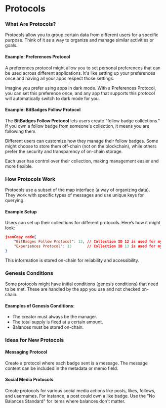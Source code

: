 # Protocols

### What Are Protocols?

Protocols allow you to group certain data from different users for a specific purpose. Think of it as a way to organize and manage similar activities or goals.

#### Example: Preferences Protocol

A preferences protocol might allow you to set personal preferences that can be used across different applications. It's like setting up your preferences once and having all your apps respect those settings.

Imagine you prefer using apps in dark mode. With a Preferences Protocol, you can set this preference once, and any app that supports this protocol will automatically switch to dark mode for you.

#### Example: BitBadges Follow Protocol

The **BitBadges Follow Protocol** lets users create "follow badge collections." If you own a follow badge from someone's collection, it means you are following them.

Different users can customize how they manage their follow badges. Some might choose to store them off-chain (not on the blockchain), while others prefer the security and transparency of on-chain storage.

Each user has control over their collection, making management easier and more flexible.

### How Protocols Work

Protocols use a subset of the map interface (a way of organizing data). They work with specific types of messages and use unique keys for querying.

#### Example Setup

Users can set up their collections for different protocols. Here’s how it might look:

```json
jsonCopy code{
    "BitBadges Follow Protocol": 12, // Collection ID 12 is used for my follows
    "Experiences Protocol": 13       // Collection ID 13 is used for my experiences
}
```

This information is stored on-chain for reliability and accessibility.

### Genesis Conditions

Some protocols might have initial conditions (genesis conditions) that need to be met. These are handled by the app you use and not checked on-chain.

#### Examples of Genesis Conditions:

* The creator must always be the manager.
* The total supply is fixed at a certain amount.
* Balances must be stored on-chain.

### Ideas for New Protocols

#### Messaging Protocol

Create a protocol where each badge sent is a message. The message content can be included in the metadata or memo field.

#### Social Media Protocols

Create protocols for various social media actions like posts, likes, follows, and usernames. For instance, a post could own a like badge. Use the "No Balances Standard" for items where balances don't matter.

###
